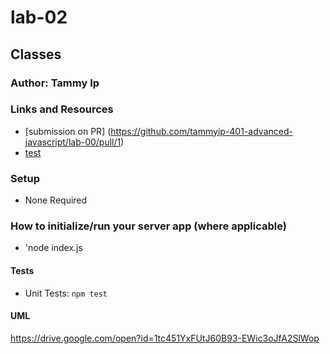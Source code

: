 # lab-02

## Classes

### Author: Tammy Ip

### Links and Resources
* [submission on PR] (https://github.com/tammyip-401-advanced-javascript/lab-00/pull/1)
* [test](https://github.com/tammyip-401-advanced-javascript/lab02/actions)

### Setup
* None Required

### How to initialize/run your server app (where applicable)
* 'node index.js

#### Tests
* Unit Tests: `npm test`

#### UML
https://drive.google.com/open?id=1tc451YxFUtJ60B93-EWic3oJfA2SlWop
